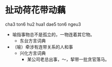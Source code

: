 # 扯动荷花带动藕
cha3 ton6 hu2 hua1 dae5 ton6 ngeu3
+ 喻指事物总不是孤立的，一物连着其它物。
  * 东台方言词典
+ （喻）牵涉有连带关系的人和事
  * 兴化方言词典
    - 某公司老总出事，～，挈带一批贪官落马。
